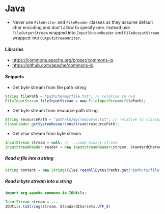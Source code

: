 # Java
- Never use `FileWriter` and `FileReader` classes as they assume default char encoding and don't allow to specify one. Instead use `FileOutputStream` wrapped into `InputStreamReader` and `FileOutputStream` wrapped into `OutputStreamWriter`.

#### Libraries
- https://commons.apache.org/proper/commons-io
- https://github.com/apache/commons-io

#### Snippets

- Get byte stream from file path string
```java
String filePath = "path/to/my/file.txt"; // relative to cwd
FileInputStream fileInputStream = new FileInputStream(filePath);
```

- Get byte stream from resource path string
```java
String resourcePath = "path/to/my/resource.txt"; // relative to classpath
ClassLoader.getSystemResourceAsStream(resourcePath);
```

- Get char stream from byte stream
```java
InputStream stream = null; // ...some binary stream
InputStreamReader reader = new InputStreamReader(stream, StandardCharsets.UTF_8);
```

##### Read a file into a string

```java
String content = new String(Files.readAllBytes(Paths.get("path/to/file"), StandardCharsets.UTF_8));
```

##### Read a byte stream into a string
```java
import org.apache.commons.io.IOUtils;

InputStream stream = ...
IOUtils.toString(stream, StandardCharsets.UTF_8)
```


